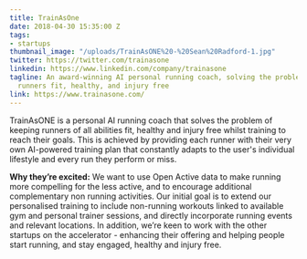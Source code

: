 ```yaml
---
title: TrainAsOne
date: 2018-04-30 15:35:00 Z
tags:
- startups
thumbnail_image: "/uploads/TrainAsONE%20-%20Sean%20Radford-1.jpg"
twitter: https://twitter.com/trainasone
linkedin: https://www.linkedin.com/company/trainasone
tagline: An award-winning AI personal running coach, solving the problem of keeping
  runners fit, healthy, and injury free
link: https://www.trainasone.com/
---
```


TrainAsONE is a personal AI running coach that solves the problem of keeping runners of all abilities fit, healthy and injury free whilst training to reach their goals. This is achieved by providing each runner with their very own AI-powered training plan that constantly adapts to the user's individual lifestyle and every run they perform or miss.

**Why they’re excited:** We want to use Open Active data to make running more compelling for the less active, and to encourage additional complementary non running activities. Our initial goal is to extend our personalised training to include non-running workouts linked to available gym and personal trainer sessions, and directly incorporate running events and relevant locations. In addition, we’re keen to work with the other startups on the accelerator - enhancing their offering and helping people start running, and stay engaged, healthy and injury free.
